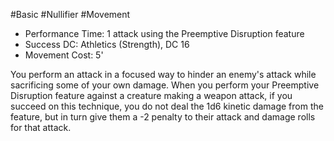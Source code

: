 #Basic #Nullifier #Movement
 
- Performance Time: 1 attack using the Preemptive Disruption feature
- Success DC: Athletics (Strength), DC 16
- Movement Cost: 5'
 
You perform an attack in a focused way to hinder an enemy's attack while sacrificing some of your own damage. When you perform your Preemptive Disruption feature against a creature making a weapon attack, if you succeed on this technique, you do not deal the 1d6 kinetic damage from the feature, but in turn give them a -2 penalty to their attack and damage rolls for that attack.